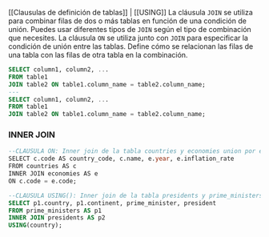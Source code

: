 [[Clausulas de definición de tablas]] | [[USING]]
La cláusula `JOIN` se utiliza para combinar filas de dos o más tablas en función de una condición de unión. Puedes usar diferentes tipos de `JOIN` según el tipo de combinación que necesites.
La cláusula `ON` se utiliza junto con `JOIN` para especificar la condición de unión entre las tablas. Define cómo se relacionan las filas de una tabla con las filas de otra tabla en la combinación.

```sql
SELECT column1, column2, ...
FROM table1
JOIN table2 ON table1.column_name = table2.column_name;
---
SELECT column1, column2, ...
FROM table1
JOIN table2 ON table1.column_name = table2.column_name;
```

### INNER JOIN
```sql
--CLAUSULA ON: Inner join de la tabla countries y economies union por el campo code
SELECT c.code AS country_code, c.name, e.year, e.inflation_rate
FROM countries AS c
INNER JOIN economies AS e
ON c.code = e.code;

--CLAUSULA USING(): Inner join de la tabla presidents y prime_ministers unidas por el campo country
SELECT p1.country, p1.continent, prime_minister, president
FROM prime_ministers AS p1
INNER JOIN presidents AS p2
USING(country);
```


